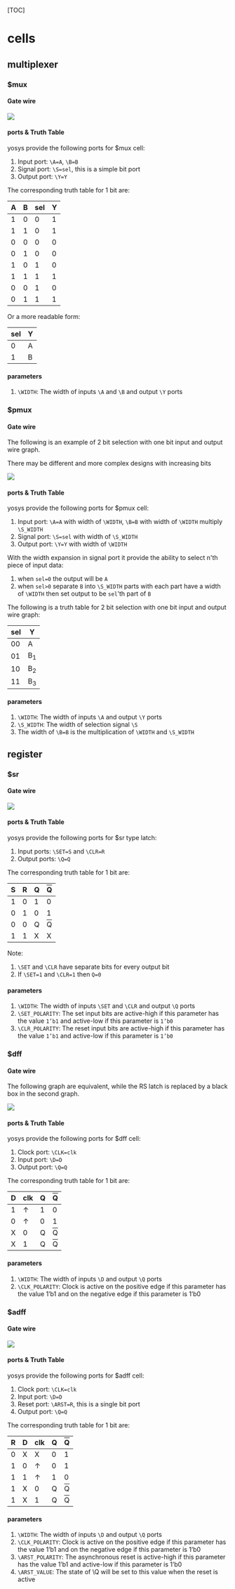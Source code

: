 [TOC]

# cells

## multiplexer

### $mux

#### Gate wire

<img src="./pic/mux.drawio.png">

#### ports & Truth Table

yosys provide the following ports for $mux cell:
1. Input port: `\A=A`, `\B=B`
2. Signal port: `\S=sel`, this is a simple bit port
3. Output port: `\Y=Y`

The corresponding truth table for 1 bit are:

| A   | B   | sel | Y   |
| --- | --- | --- | --- |
| 1   | 0   | 0   | 1   |
| 1   | 1   | 0   | 1   |
| 0   | 0   | 0   | 0   |
| 0   | 1   | 0   | 0   |
| 1   | 0   | 1   | 0   |
| 1   | 1   | 1   | 1   |
| 0   | 0   | 1   | 0   |
| 0   | 1   | 1   | 1   |

Or a more readable form:

| sel | Y   |
| --- | --- |
| 0   | A   |
| 1   | B   |

#### parameters

1. `\WIDTH`: The width of inputs `\A` and `\B` and output `\Y` ports

### $pmux

#### Gate wire

The following is an example of 2 bit selection with one bit input and output wire graph.

There may be different and more complex designs with increasing bits

<img src="./pic/pmux.drawio.png">

#### ports & Truth Table

yosys provide the following ports for $pmux cell:
1. Input port: `\A=A` with width of `\WIDTH`, `\B=B` with width of `\WIDTH` multiply `\S_WIDTH`
2. Signal port: `\S=sel` with width of `\S_WIDTH`
3. Output port: `\Y=Y` with width of `\WIDTH`

With the width expansion in signal port it provide the ability to select n'th piece of input data:
1. when `sel=0` the output will be `A` 
2. when `sel>0` separate `B` into `\S_WIDTH` parts with each part have a width of `\WIDTH` 
   then set output to be `sel`'th part of `B` 

The following is a truth table for 2 bit selection with one bit input and output wire graph:

| sel | Y       |
| --- | ------- |
| 00  | A       |
| 01  | B<sub>1 |
| 10  | B<sub>2 |
| 11  | B<sub>3 |

#### parameters

1. `\WIDTH`: The width of inputs `\A` and output `\Y` ports
2. `\S_WIDTH`: The width of selection signal `\S`
3. The width of `\B=B` is the multiplication of `\WIDTH` and `\S_WIDTH`

## register
### $sr

#### Gate wire

<img src="./pic/sr.drawio.png">

#### ports & Truth Table

yosys provide the following ports for $sr type latch:
1. Input ports: `\SET=S` and `\CLR=R` 
2. Output ports: `\Q=Q`

The corresponding truth table for 1 bit are:

| S   | R   | Q   | <span style="text-decoration:overline">Q</span> |
| --- | --- | --- | ----------------------------------------------- |
| 1   | 0   | 1   | 0                                               |
| 0   | 1   | 0   | 1                                               |
| 0   | 0   | Q   | <span style="text-decoration:overline">Q</span> |
| 1   | 1   | X   | X                                               |

Note:
1. `\SET` and `\CLR` have separate bits for every output bit 
2. If `\SET=1` and `\CLR=1` then `Q=0`

#### parameters

1. `\WIDTH`: The width of inputs `\SET` and `\CLR` and output `\Q` ports
2. `\SET_POLARITY`: The set input bits are active-high if this parameter has the value `1’b1` and active-low if this parameter is `1’b0`
3. `\CLR_POLARITY`: The reset input bits are active-high if this parameter has the value `1’b1` and active-low if this parameter is `1’b0`

### $dff

#### Gate wire

The following graph are equivalent, while the RS latch is replaced by a black box in the second graph.

<img src="./pic/dff.drawio.png">

#### ports & Truth Table

yosys provide the following ports for $dff cell:
1. Clock port: `\CLK=clk`
2. Input port: `\D=D`
3. Output port: `\Q=Q`

The corresponding truth table for 1 bit are:

| D   | clk    | Q   | <span style="text-decoration:overline">Q</span> |
| --- | ------ | --- | ----------------------------------------------- |
| 1   | &uarr; | 1   | 0                                               |
| 0   | &uarr; | 0   | 1                                               |
| X   | 0      | Q   | <span style="text-decoration:overline">Q</span> |
| X   | 1      | Q   | <span style="text-decoration:overline">Q</span> |

#### parameters

1. `\WIDTH`: The width of inputs `\D` and output `\Q` ports
2. `\CLK_POLARITY`: Clock is active on the positive edge if this parameter has the value 1’b1 and on the negative edge if this parameter is 1’b0

### $adff

#### Gate wire

<img src="./pic/adff.drawio.png">

#### ports & Truth Table

yosys provide the following ports for $adff cell:
1. Clock port: `\CLK=clk`
2. Input port: `\D=D`
3. Reset port: `\ARST=R`, this is a single bit port
4. Output port: `\Q=Q`

The corresponding truth table for 1 bit are:

| R   | D   | clk    | Q   | <span style="text-decoration:overline">Q</span> |
| --- | --- | ------ | --- | ----------------------------------------------- |
| 0   | X   | X      | 0   | 1                                               |
| 1   | 0   | &uarr; | 0   | 1                                               |
| 1   | 1   | &uarr; | 1   | 0                                               |
| 1   | X   | 0      | Q   | <span style="text-decoration:overline">Q</span> |
| 1   | X   | 1      | Q   | <span style="text-decoration:overline">Q</span> |

#### parameters

1. `\WIDTH`: The width of inputs `\D` and output `\Q` ports
2. `\CLK_POLARITY`: Clock is active on the positive edge if this parameter has the value 1’b1 and on the negative edge if this parameter is 1’b0
3. `\ARST_POLARITY`: The asynchronous reset is active-high if this parameter has the value 1’b1 and active-low if this parameter is 1’b0
4. `\ARST_VALUE`: The state of \Q will be set to this value when the reset is active
